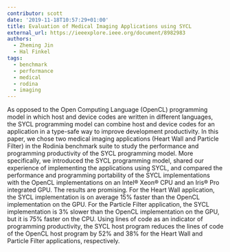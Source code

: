 ```yaml
---
contributor: scott
date: '2019-11-18T10:57:29+01:00'
title: Evaluation of Medical Imaging Applications using SYCL
external_url: https://ieeexplore.ieee.org/document/8982983
authors:
  - Zheming Jin
  - Hal Finkel
tags:
  - benchmark
  - performance
  - medical
  - rodina
  - imaging
---
```


As opposed to the Open Computing Language (OpenCL) programming model in which host and device codes are written in
different languages, the SYCL programming model can combine host and device codes for an application in a type-safe way
to improve development productivity. In this paper, we chose two medical imaging applications (Heart Wall and Particle
Filter) in the Rodinia benchmark suite to study the performance and programming productivity of the SYCL programming
model. More specifically, we introduced the SYCL programming model, shared our experience of implementing the
applications using SYCL, and compared the performance and programming portability of the SYCL implementations with the
OpenCL implementations on an Intel® Xeon® CPU and an Iris® Pro integrated GPU. The results are promising. For the Heart
Wall application, the SYCL implementation is on average 15% faster than the OpenCL implementation on the GPU. For the
Particle Filter application, the SYCL implementation is 3% slower than the OpenCL implementation on the GPU, but it is
75% faster on the CPU. Using lines of code as an indicator of programming productivity, the SYCL host program reduces
the lines of code of the OpenCL host program by 52% and 38% for the Heart Wall and Particle Filter applications,
respectively.
